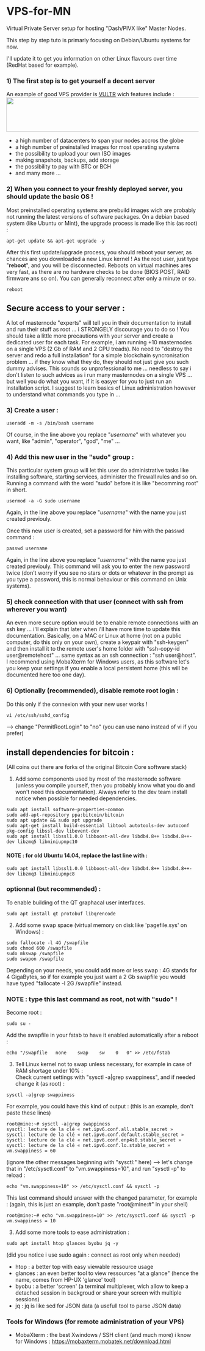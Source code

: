 # VPS-for-MN
Virtual Private Server setup for hosting "Dash/PIVX like" Master Nodes.

This step by step tuto is primarly focusing on Debian/Ubuntu systems for now.

I'll update it to get you information on other Linux flavours over time (RedHat based for example).

### 1) The first step is to get yourself a decent server
An example of good VPS provider is <A href="https://www.vultr.com/?ref=7442428">VULTR</A> wich features include :<br>
<a href="https://www.vultr.com/?ref=7442428"><img src="https://www.vultr.com/media/banner_1.png" width="728" height="90"></a>
* a high number of datacenters to span your nodes accros the globe
* a high number of preinstalled images for most operating systems
* the possibility to upload your own ISO images 
* making snapshots, backups, add storage 
* the possibility to pay with BTC or BCH
* and many more ... 

### 2) When you connect to your freshly deployed server, you should update the basic OS ! 

Most preinstalled operating systems are prebuild images wich are probably not running the latest versions of software packages. On a debian based system (like Ubuntu or Mint), the upgrade process is made like this (as root) : 
```
apt-get update && apt-get upgrade -y
```
After this first update/upgrade process, you should reboot your server, as chances are you downloaded a new Linux kernel ! 
As the root user, just type "<b>reboot</b>", and you will be disconnected. Reboots on virtual machines ares very fast, as there are no hardware checks to be done (BIOS POST, RAID firmware ans so on). You can generally reconnect after only a minute or so.
```
reboot
```

## Secure access to your server :
A lot of masternode "experts" will tell you in their documentation to install and run their stuff as root ... i <ai>STRONGELY</ai> discourage you to do so ! You should take a little more precautions with your server and create a dedicated user for each task. For example, i am running +10 masternodes on a single VPS (2 Gb of RAM and 2 CPU treads). No need to "destroy the server and redo a full installation" for a simple blockchain syncronisation problem ... if they know what they do, they should not just give you such dummy advises. This sounds so unprofessional to me ... needless to say i don't listen to such advices as i run many masternodes on a single VPS ... but well you do what you want, if it is easyer for you to just run an installation script. I suggest to learn basics of Linux administration however to understand what commands you type in ...

### 3) Create a user : 
```
useradd -m -s /bin/bash username
```
Of course, in the line above you replace "<i>username</i>" with whatever you want, like "admin", "operator", "god", "me" ... 

### 4) Add this new user in the "sudo" group : 
This particular system group will let this user do administrative tasks like installing software, starting services, administer the firewall rules and so on. Running a command with the word "sudo" before it is like "becomming root" in short.
```
usermod -a -G sudo username
```
Again, in the line above you replace "<i>username</i>" with the name you just created previouly.

Once this new user is created, set a password for him with the passwd command : 
```
passwd username
```
Again, in the line above you replace "<i>username</i>" with the name you just created previouly. This command will ask you to enter the new password twice (don't worry if you see no stars or dots or whatever in the prompt as you type a password, this is normal behaviour or this command on Unix systems).

### 5) check connection with that user (connect with ssh from wherever you want)
An even more secure option would be to enable remote connections with an ssh key ... i'll explain that later when i'll have more time to update this documentation. Basically, on a MAC or Linux at home (not on a public computer, do this only on your own), create a keypair with "ssh-keygen" and then install it to the remote user's home folder with "ssh-copy-id user@remotehost" ... same syntax as an ssh connection : "ssh user@host". I recommend using MobaXterm for Windows users, as this software let's you keep your settings if you enable a local persistent home (this will be documented here too one day).

### 6) Optionally (recommended), disable remote root login :
Do this only if the connexion with your new user works ! 
```
vi /etc/ssh/sshd_config
```
--> change "PermitRootLogin" to "no"
(you can use nano instead of vi if you prefer)

## install dependencies for bitcoin : 
(All coins out there are forks of the original Bitcoin Core software stack)
1) Add some components used by most of the masternode software (unless you compile yourself, then you probably know what you do and won't need this documentation). Always refer to the dev team install notice when possible for needed dependencies.
```
sudo apt install software-properties-common
sudo add-apt-repository ppa:bitcoin/bitcoin
sudo apt update && sudo apt upgrade
sudo apt-get install build-essential libtool autotools-dev autoconf pkg-config libssl-dev libevent-dev
sudo apt install libssl1.0.0 libboost-all-dev libdb4.8++ libdb4.8++-dev libzmq5 libminiupnpc10
```
#### NOTE : for old Ubuntu 14.04, replace the last line with : 
```
sudo apt install libssl1.0.0 libboost-all-dev libdb4.8++ libdb4.8++-dev libzmq3 libminiupnpc8
```
### optionnal (but recommended) :
To enable building of the QT graphacal user interfaces.
```
sudo apt install qt protobuf libqrencode 
```

2) Add some swap space (virtual memory on disk like 'pagefile.sys' on Windows) : 
```
sudo fallocate -l 4G /swapfile
sudo chmod 600 /swapfile
sudo mkswap /swapfile
sudo swapon /swapfile
```
Depending on your needs, you could add more or less swap : 4G stands for 4 GigaBytes, so if for example you just want a 2 Gb swapfile you would have typed "fallocate -l 2G /swapfile" instead.
### NOTE : type this last command as root, not with "sudo" !
Become root : 
```
sudo su -
```
Add the swapfile in your fstab to have it enabled automatically after a reboot : 
```
echo "/swapfile   none    swap    sw    0   0" >> /etc/fstab
```

3) Tell Linux kernel not to swap unless necessary, for example in case of RAM shortage under 10% :  
Check current settings with "sysctl -a|grep swappiness", and if needed change it (as root) :
```
sysctl -a|grep swappiness
```
For example, you could have this kind of output : 
(this is an example, don't paste these lines)
```
root@mine:~# sysctl -a|grep swappiness
sysctl: lecture de la clé « net.ipv6.conf.all.stable_secret »
sysctl: lecture de la clé « net.ipv6.conf.default.stable_secret »
sysctl: lecture de la clé « net.ipv6.conf.enp4s0.stable_secret »
sysctl: lecture de la clé « net.ipv6.conf.lo.stable_secret »
vm.swappiness = 60
```
(ignore the other messages beginning with "sysctl:" here)
--> let's change that in "/etc/sysctl.conf" to "vm.swappiness=10", and run "sysctl -p" to reload : 
```
echo "vm.swappiness=10" >> /etc/sysctl.conf && sysctl -p
```
This last command should answer with the changed parameter, for example : 
(again, this is just an example, don't paste "root@mine:#" in your shell)
```
root@mine:~# echo "vm.swappiness=10" >> /etc/sysctl.conf && sysctl -p
vm.swappiness = 10
```

3) Add some more tools to ease administration : 
```
sudo apt install htop glances byobu jq -y
```
(did you notice i use sudo again : connect as root only when needed)
* htop : a better top with easy viewable ressource usage
* glances : an even better tool to view ressources "at a glance" (hence the name, comes from HP-UX 'glance' tool)
* byobu : a better 'screen' (a terminal multiplexer, wich allow to keep a detached session in backgroud or share your screen with multiple sessions)
* jq : jq is like sed for JSON data (a usefull tool to parse JSON data)

### Tools for Windows (for remote administration of your VPS)
* MobaXterm : the best Xwindows / SSH client (and much more) i know for Windows : https://mobaxterm.mobatek.net/download.html

